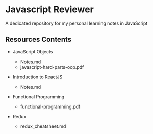 # Javascript Reviewer
A dedicated repository for my personal learning notes in JavaScript

## Resources Contents

- JavaScript Objects
	* Notes.md
	* javascript-hard-parts-oop.pdf

- Introduction to ReactJS
	* Notes.md

- Functional Programming
	* functional-programming.pdf
	

- Redux
	* redux_cheatsheet.md

